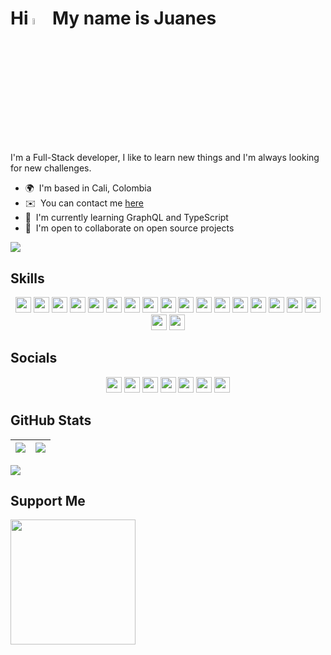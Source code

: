 <!-- # Hi 👋 My name is Juanes -->

# Hi <img src="https://media.giphy.com/media/hvRJCLFzcasrR4ia7z/giphy.gif" width="5%" /> My name is Juanes

I'm a Full-Stack developer, I like to learn new things and I'm always looking for new challenges.

-   🌍  I'm based in Cali, Colombia <!-- -   🖥️  See my [Portafolio](http://juanescacha.github.io) -->
-   ✉️  You can contact me [here](mailto:juanescacha@hotmail.com) <!-- -   🚀  I'm currently working on [aplicacion-name](http://myapp.com) -->
-   🧠  I'm currently learning GraphQL and TypeScript
-   🤝  I'm open to collaborate on open source projects

<a href="https://spotify-github-profile.vercel.app/api/view?uid=31mxi5kts24htqt7aiwrfqthcf3i&redirect=true">
<picture>
<source srcset="https://spotify-github-profile.vercel.app/api/view?uid=31mxi5kts24htqt7aiwrfqthcf3i&cover_image=false&theme=default&show_offline=false&background_color=121212&bar_color=53b14f&bar_color_cover=false" media="(prefers-color-scheme: light)">
<img src="https://spotify-github-profile.vercel.app/api/view?uid=31mxi5kts24htqt7aiwrfqthcf3i&cover_image=true&theme=novatorem&bar_color=ffffff&bar_color_cover=false&show_offline=false">
</picture>
</a>

## Skills

<div align="center">
<img src="https://img.shields.io/badge/Go-282C34?logo=go&logoColor=00ADD8" height="25" />
<img src="https://img.shields.io/badge/Python-282C34?logo=python&logoColor=3773A5" height="25" />
<img src="https://img.shields.io/badge/HTML5-282C34?logo=html5&logoColor=F16525" height="25" />
<img src="https://img.shields.io/badge/CSS3-282C34?logo=css3&logoColor=1DA1F2" height="25" />
<img src="https://img.shields.io/badge/JavaScript-282C34?logo=javascript&logoColor=F7DF1E" height="25" />
<img src="https://img.shields.io/badge/TypeScript-282C34?logo=typescript&logoColor=007acc" height="25" /> 
<img src="https://img.shields.io/badge/React-282C34?logo=react&logoColor=61DAFB" height="25" /> 
<img src="https://img.shields.io/badge/Redux-282C34?logo=redux&logoColor=764ABC" height="25" />
<img src="https://img.shields.io/badge/Node.js-282C34?logo=node.js&logoColor=83cd29" height="25" />
<img src="https://img.shields.io/badge/Express-282C34?logo=express&logoColor=FFFFFF" height="25" />
<img src="https://img.shields.io/badge/MongoDB-282C34?logo=mongodb&logoColor=50AA41" height="25" />
<img src="https://img.shields.io/badge/PostgreSQL-282C34?logo=postgresql&logoColor=4169E1" height="25" />
<img src="https://img.shields.io/badge/Django-282C34?logo=Django&logoColor=44B78B" height="25" />
<img src="https://img.shields.io/badge/GraphQL-282C34?logo=graphql&logoColor=E10098" height="25" />
<img src="https://img.shields.io/badge/Tailwind%20CSS-282C34?logo=tailwind-css&logoColor=38bdf8" height="25" />
<!-- 
<img src="https://img.shields.io/badge/Flask-282C34?logo=flask" height="25" />
<img src="https://img.shields.io/badge/FastAPI-282C34?logo=fastapi&logoColor=009688" height="25" />
<img src="https://img.shields.io/badge/MySQL-282C34?logo=mysql&logoColor=4479A1" height="25" />
<img src="https://img.shields.io/badge/Netlify-282C34?logo=netlify&logoColor=00C7B7" height="25" />
<img src="https://img.shields.io/badge/Bootstrap-282C34?logo=bootstrap&logoColor=7952B3" height="25" />
<img src="https://img.shields.io/badge/JQuery-282C34?logo=jquery&logoColor=0769AD" height="25" />
<img src="https://img.shields.io/badge/Material%20Design-282C34?logo=material%20design&logoColor=757575" height="25" />
<img src="https://img.shields.io/badge/Material%20UI-282C34?logo=mui&logoColor=007FFF" height="25" />
<img src="https://img.shields.io/badge/Vue.js-282C34?logo=vue.js&logoColor=4FC08D" height="25" />
<img src="https://img.shields.io/badge/Angular-282C34?logo=angular&logoColor=DD0031" height="25" />
<img src="https://img.shields.io/badge/PHP-282C34?logo=php&logoColor=777BB4" height="25" />
<img src="https://img.shields.io/badge/Spring-282C34?logo=spring&logoColor=6DB33F" height="25" />
<img src="https://img.shields.io/badge/Ruby-282C34?logo=ruby&logoColor=CC342D" height="25" />
<img src="https://img.shields.io/badge/Docker-282C34?logo=Docker&logoColor=2496ED" height="25" />
<img src="https://img.shields.io/badge/Kubernetes-282C34?logo=Kubernetes&logoColor=326CE5" height="25" />
<img src="https://img.shields.io/badge/Azure-282C34?logo=Microsoft%20Azure&logoColor=0078D4" height="25" />
<img src="https://img.shields.io/badge/Next.js-282C34?logo=next.js&logoColor=FFFFFF" height="25" />
<img src="https://img.shields.io/badge/Vite-282C34?logo=vite&logoColor=646CFF" height="25" />
<img src="https://img.shields.io/badge/Amazon%20AWS-282C34?logo=amazon%20aws" height="25" />
<img src="https://img.shields.io/badge/Vercel-282C34?logo=vercel" height="25" />
<img src="https://img.shields.io/badge/Render-282C34?logo=render&logoColor=46E3B7" height="25" />
<img src="https://img.shields.io/badge/git-282C34?logo=git&logoColor=F05032" height="25" />
<img src="https://img.shields.io/badge/VS%20Code-282C34?logo=visual-studio-code&logoColor=007ACC" height="25" />
-->
<img src="https://img.shields.io/badge/Photoshop-282C34?logo=Adobe%20Photoshop&logoColor=31A8FF" height="25" />
<img src="https://img.shields.io/badge/Illustrator-282C34?logo=Adobe%20Illustrator&logoColor=FF9A00" height="25" />
<img src="https://img.shields.io/badge/After%20Effects-282C34?logo=Adobe%20After%20Effects&logoColor=9999FF" height="25" />
<img src="https://img.shields.io/badge/Premiere%20Pro-282C34?logo=Adobe%20Premiere%20Pro&logoColor=9999FF" height="25" />
</div>

## Socials

<div align="center">

[<img src="https://img.shields.io/badge/LinkedIn-0A66C2?logo=linkedin&logoColor=FFF" height="25" />](https://www.linkedin.com/in/juanescacha)
[<img src="https://img.shields.io/badge/Twitter-1DA1F2?logo=twitter&logoColor=FFF" height="25" />](https://twitter.com/juanescacha)
[<img src="https://img.shields.io/badge/Twitch-9146FF?logo=twitch&logoColor=FFF" height="25" />](https://www.twitch.tv/juanescacha_)
[<img src="https://img.shields.io/badge/Discord-7289DA?logo=Discord&logoColor=FFF" height="25" />](https://discord.com/users/736992692277608459)
[<img src="https://img.shields.io/badge/Instagram-E4405F?logo=Instagram&logoColor=FFF" height="25" />](https://www.instagram.com/juanescacha_)
[<img src="https://img.shields.io/badge/Youtube-FF0000?logo=Youtube&logoColor=FFF" height="25" />](https://www.youtube.com/juanescacha)
[<img src="https://img.shields.io/badge/Github-000?logo=Github&logoColor=FFF" height="25" />](https://www.github.com/juanescacha)

</div>

## GitHub Stats

| <img src="https://readmestats.999857.xyz/api?username=juanescacha&show_icons=true&count_private=true&hide_border=true&theme=dark" /> | <img src="https://readmestats.999857.xyz/api/top-langs/?username=juanescacha&langs_count=6&hide_border=true&layout=compact&theme=dark" /> |
| ------------------------------------------------------------------------------------------------------------------------------------ | ----------------------------------------------------------------------------------------------------------------------------------------- |

<img src="https://komarev.com/ghpvc/?username=juanescacha">

## Support Me

<a href="https://www.buymeacoffee.com/Juanescacha">
<img src="https://cdn.buymeacoffee.com/buttons/v2/default-yellow.png" width="200" />
</a>
